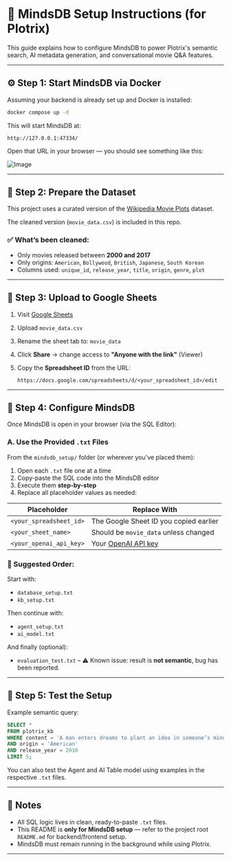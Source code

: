 
# 🧠 MindsDB Setup Instructions (for Plotrix)

This guide explains how to configure MindsDB to power Plotrix's semantic search, AI metadata generation, and conversational movie Q&A features.

---

## ⚙️ Step 1: Start MindsDB via Docker

Assuming your backend is already set up and Docker is installed:

```bash
docker compose up -d
````

This will start MindsDB at:

```
http://127.0.0.1:47334/
```

Open that URL in your browser — you should see something like this:

![Image](https://github.com/user-attachments/assets/833610ba-c8f7-4172-a910-64e28b5ff5d7)

---

## 🧾 Step 2: Prepare the Dataset

This project uses a curated version of the [Wikipedia Movie Plots](https://www.kaggle.com/datasets/jrobischon/wikipedia-movie-plots) dataset.

The cleaned version (`movie_data.csv`) is included in this repo.

### ✅ What’s been cleaned:

* Only movies released between **2000 and 2017**
* Only origins: `American`, `Bollywood`, `British`, `Japanese`, `South Korean`
* Columns used:
  `unique_id`, `release_year`, `title`, `origin`, `genre`, `plot`

---

## 🧤 Step 3: Upload to Google Sheets

1. Visit [Google Sheets](https://sheets.new)
2. Upload `movie_data.csv`
3. Rename the sheet tab to: `movie_data`
4. Click **Share** → change access to **"Anyone with the link"** (Viewer)
5. Copy the **Spreadsheet ID** from the URL:

   ```
   https://docs.google.com/spreadsheets/d/<your_spreadsheet_id>/edit
   ```

---

## 🧠 Step 4: Configure MindsDB

Once MindsDB is open in your browser (via the SQL Editor):

### A. Use the Provided `.txt` Files

From the `mindsdb_setup/` folder (or wherever you've placed them):

1. Open each `.txt` file one at a time
2. Copy-paste the SQL code into the MindsDB editor
3. Execute them **step-by-step**
4. Replace all placeholder values as needed:

| Placeholder             | Replace With                                                        |
| ----------------------- | ------------------------------------------------------------------- |
| `<your_spreadsheet_id>` | The Google Sheet ID you copied earlier                              |
| `<your_sheet_name>`     | Should be `movie_data` unless changed                               |
| `<your_openai_api_key>` | Your [OpenAI API key](https://platform.openai.com/account/api-keys) |

### 📌 Suggested Order:

Start with:

* `database_setup.txt`
* `kb_setup.txt`

Then continue with:

* `agent_setup.txt`
* `ai_model.txt`

And finally (optional):

* `evaluation_test.txt` – ⚠️ Known issue: result is **not semantic**, bug has been reported.

---

## 🧪 Step 5: Test the Setup

Example semantic query:

```sql
SELECT *
FROM plotrix_kb
WHERE content = 'A man enters dreams to plant an idea in someone’s mind'
AND origin = 'American'
AND release_year = 2010
LIMIT 5;
```

You can also test the Agent and AI Table model using examples in the respective `.txt` files.

---

## 📝 Notes

* All SQL logic lives in clean, ready-to-paste `.txt` files.
* This README is **only for MindsDB setup** — refer to the project root `README.md` for backend/frontend setup.
* MindsDB must remain running in the background while using Plotrix.

---
